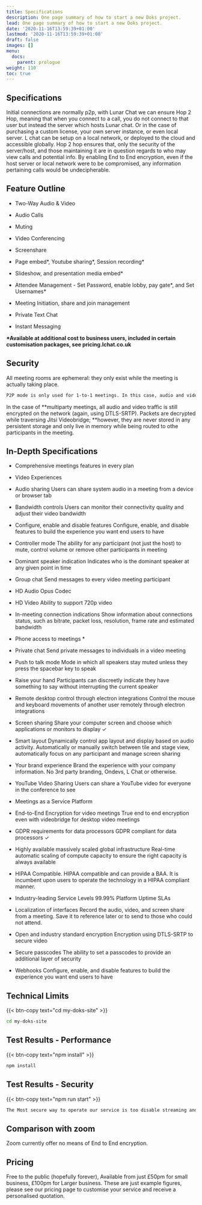 ```yaml
---
title: Specifications
description: One page summary of how to start a new Doks project.
lead: One page summary of how to start a new Doks project.
date: '2020-11-16T13:59:39+01:00'
lastmod: '2020-11-16T13:59:39+01:00'
draft: false
images: []
menu:
  docs:
    parent: prologue
weight: 110
toc: true
---
```

## Specifications

Initial connections are normally p2p, with Lunar Chat we can ensure Hop 2 Hop, meaning that when you connect to a call, you do not connect to that user but instead the server which hosts Lunar chat. Or in the case of purchasing a custom license, your own server instance, or even local server. L chat can be setup on a local network, or deployed to the cloud and accessible globally. Hop 2 hop ensures that, only the security of the server/host, and those maintaining it are in question regards to who may view calls and potential info. By enabling End to End encryption, even if the host server or local network were to be compromised, any information pertaining calls would be undecipherable.

## Feature Outline

*   Two-Way Audio & Video

*   Audio Calls

*   Muting

*   Video Conferencing

*   Screenshare

*   Page embed*, Youtube sharing*, Session recording*

*   Slideshow, and presentation media embed*

*   Attendee Management - Set Password, enable lobby, pay gate*, and  Set Usernames*

*   Meeting Initiation, share and join management

*   Private Text Chat

*   Instant Messaging

**\*Available at additional cost to business users, included in certain customisation packages, see pricing.lchat.co.uk**

## Security

All meeting rooms are ephemeral: they only exist while the meeting is actually taking place.

```bash
P2P mode is only used for 1-to-1 meetings. In this case, audio and video are encrypted using DTLS-SRTP all the way from the sender to the receiver, even if they traverse network components like TURN servers.
```

In the case of \*\*multiparty meetings, all audio and video traffic is still encrypted on the network (again, using DTLS-SRTP). Packets are decrypted while traversing Jitsi Videobridge; \*\*however, they are never stored in any persistent storage and only live in memory while being routed to othe participants in the meeting.

## In-Depth Specifications

*   Comprehensive meetings features in every plan

*   Video Experiences

*   Audio sharing	Users can share system audio in a meeting from a device or browser tab	

*   Bandwidth controls	Users can monitor their connectivity quality and adjust their video bandwidth	

*   Configure, enable and disable features	Configure, enable, and disable features to build the experience you want end users to have	

*   Controller mode	The ability for any participant (not just the host) to mute, control volume or remove other participants in meeting	

*   Dominant speaker indication	Indicates who is the dominant speaker at any given point in time	

*   Group chat	Send messages to every video meeting participant	

*   HD Audio	Opus Codec	

*   HD Video	Ability to support 720p video	

*   In-meeting connection indications	Show information about connections status, such as bitrate, packet loss, resolution, frame rate and estimated bandwidth	

*   Phone access to meetings *

*   Private chat	Send private messages to individuals in a video meeting	

*   Push to talk mode	Mode in which all speakers stay muted unless they press the spacebar key to speak	

*   Raise your hand	Participants can discreetly indicate they have something to say without interrupting the current speaker	

*   Remote desktop control through electron integrations	Control the mouse and keyboard movements of another user remotely through electron integrations	

*   Screen sharing	Share your computer screen and choose which applications or monitors to display	✓

*   Smart layout	Dynamically control app layout and display based on audio activity. Automatically or manually switch between tile and stage view, automatically focus on any participant and manage screen sharing	

*   Your brand experience	Brand the experience with your company information. No 3rd party branding, Ondevs, L Chat or otherwise. 

*   YouTube Video Sharing	Users can share a YouTube video for everyone in the conference to see	

*   Meetings as a Service Platform

*   End-to-End Encryption for video meetings	True end to end encryption even with videobridge for desktop video meetings	

*   GDPR requirements for data processors	GDPR compliant for data processors	✓

*   Highly available massively scaled global infrastructure	Real-time automatic scaling of compute capacity to ensure the right capacity is always available	

*   HIPAA Compatible. HIPAA compatible and can provide a BAA. It is incumbent upon users to operate the technology in a HIPAA compliant manner.	

*   Industry-leading Service Levels	99.99% Platform Uptime SLAs	

*   Localization of interfaces	Record the audio, video, and screen share from a meeting. Save it to reference later or to send to those who could not attend.	

*   Open and industry standard encryption	Encryption using DTLS-SRTP to secure video	

*   Secure passcodes	The ability to set a passcodes to provide an additional layer of security	

*   Webhooks	Configure, enable, and disable features to build the experience you want end users to have

## Technical Limits

{{< btn-copy text="cd my-doks-site" >}}

```bash
cd my-doks-site
```

## Test Results - Performance

{{< btn-copy text="npm install" >}}

```bash
npm install
```

## Test Results - Security

{{< btn-copy text="npm run start" >}}

```bash
The Most secure way to operate our service is too disable streaming and recording, this is done by default on public access Lchat.co.uk then selecting in the settings 'Enable End to End encryption'
```

## Comparison with zoom

Zoom currently offer no means of End to End encryption.

## Pricing

Free to the public (hopefully forever), Available from just £50pm for small business, £100pm for Larger business. These are just example figures, please see our pricing page to customise your service and receive a personalised quotation.
